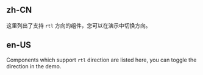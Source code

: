## zh-CN

这里列出了支持 `rtl` 方向的组件，您可以在演示中切换方向。

## en-US

Components which support `rtl` direction are listed here, you can toggle the direction in the demo.
